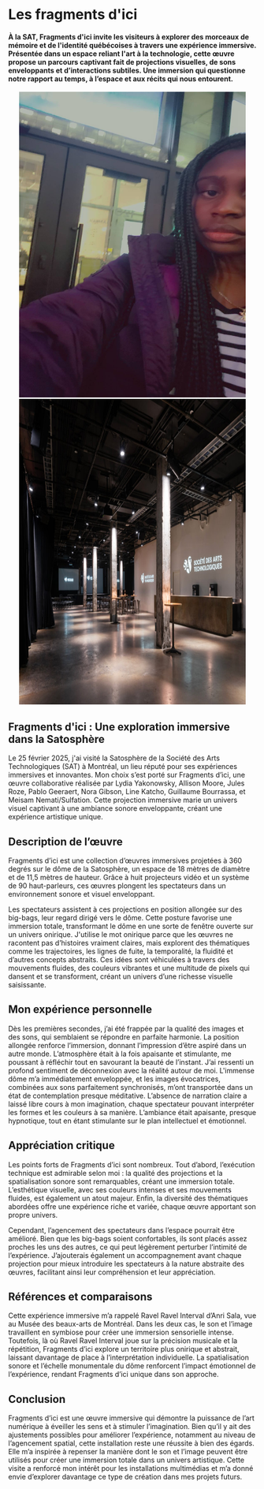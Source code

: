 # Les fragments d'ici

#### À la SAT, Fragments d'ici invite les visiteurs à explorer des morceaux de mémoire et de l'identité québécoises à travers une expérience immersive. Présentée dans un espace reliant l'art à la technologie, cette œuvre propose un parcours captivant fait de projections visuelles, de sons enveloppants et d’interactions subtiles. Une immersion qui questionne notre rapport au temps, à l’espace et aux récits qui nous entourent.

<p align="center" width="100%">
<img src="./medias/moi_devant_la_sat.jpg" width= 460px height= 620px/> <img src="./medias/espace_sat.jpg" width= 460px height= 620px/>
</p>

## Fragments d'ici : Une exploration immersive dans la Satosphère

Le 25 février 2025, j'ai visité la Satosphère de la Société des Arts Technologiques (SAT) à Montréal, un lieu réputé pour ses expériences immersives et innovantes. Mon choix s’est porté sur Fragments d’ici, une œuvre collaborative réalisée par Lydia Yakonowsky, Allison Moore, Jules Roze, Pablo Geeraert, Nora Gibson, Line Katcho, Guillaume Bourrassa, et Meisam Nemati/Sulfation. Cette projection immersive marie un univers visuel captivant à une ambiance sonore enveloppante, créant une expérience artistique unique.

## Description de l’œuvre

Fragments d’ici est une collection d’œuvres immersives projetées à 360 degrés sur le dôme de la Satosphère, un espace de 18 mètres de diamètre et de 11,5 mètres de hauteur. Grâce à huit projecteurs vidéo et un système de 90 haut-parleurs, ces œuvres plongent les spectateurs dans un environnement sonore et visuel enveloppant.


Les spectateurs assistent à ces projections en position allongée sur des big-bags, leur regard dirigé vers le dôme. Cette posture favorise une immersion totale, transformant le dôme en une sorte de fenêtre ouverte sur un univers onirique. J'utilise le mot onirique parce que les œuvres ne racontent pas d’histoires vraiment claires, mais explorent des thématiques comme les trajectoires, les lignes de fuite, la temporalité, la fluidité et d’autres concepts abstraits. Ces idées sont véhiculées à travers des mouvements fluides, des couleurs vibrantes et une multitude de pixels qui dansent et se transforment, créant un univers d’une richesse visuelle saisissante.

## Mon expérience personnelle

Dès les premières secondes, j’ai été frappée par la qualité des images et des sons, qui semblaient se répondre en parfaite harmonie. La position allongée renforce l’immersion, donnant l’impression d’être aspiré dans un autre monde. L’atmosphère était à la fois apaisante et stimulante, me poussant à réfléchir tout en savourant la beauté de l’instant. J’ai ressenti un profond sentiment de déconnexion avec la réalité autour de moi. L'immense dôme m’a immédiatement enveloppée, et les images évocatrices, combinées aux sons parfaitement synchronisés, m’ont transportée dans un état de contemplation presque méditative. L’absence de narration claire a laissé libre cours à mon imagination, chaque spectateur pouvant interpréter les formes et les couleurs à sa manière. L’ambiance était apaisante, presque hypnotique, tout en étant stimulante sur le plan intellectuel et émotionnel.

## Appréciation critique

Les points forts de Fragments d’ici sont nombreux. Tout d’abord, l’exécution technique est admirable selon moi : la qualité des projections et la spatialisation sonore sont remarquables, créant une immersion totale. L’esthétique visuelle, avec ses couleurs intenses et ses mouvements fluides, est également un atout majeur. Enfin, la diversité des thématiques abordées offre une expérience riche et variée, chaque œuvre apportant son propre univers.

Cependant, l’agencement des spectateurs dans l’espace pourrait être amélioré. Bien que les big-bags soient confortables, ils sont placés assez proches les uns des autres, ce qui peut légèrement perturber l’intimité de l’expérience. J’ajouterais également  un accompagnement avant chaque projection pour mieux introduire les spectateurs à la nature abstraite des œuvres, facilitant ainsi leur compréhension et leur appréciation.

## Références et comparaisons

Cette expérience immersive m’a rappelé Ravel Ravel Interval d’Anri Sala, vue au Musée des beaux-arts de Montréal. Dans les deux cas, le son et l’image travaillent en symbiose pour créer une immersion sensorielle intense. Toutefois, là où Ravel Ravel Interval joue sur la précision musicale et la répétition, Fragments d’ici explore un territoire plus onirique et abstrait, laissant davantage de place à l’interprétation individuelle. La spatialisation sonore et l’échelle monumentale du dôme renforcent l’impact émotionnel de l’expérience, rendant Fragments d’ici unique dans son approche.

## Conclusion

Fragments d’ici est une œuvre immersive qui démontre la puissance de l’art numérique à éveiller les sens et à stimuler l’imagination. Bien qu’il y ait des ajustements possibles pour améliorer l’expérience, notamment au niveau de l’agencement spatial, cette installation reste une réussite à bien des égards. Elle m’a inspirée à repenser la manière dont le son et l’image peuvent être utilisés pour créer une immersion totale dans un univers artistique. Cette visite a renforcé mon intérêt pour les installations multimédias et m’a donné envie d’explorer davantage ce type de création dans mes projets futurs.
